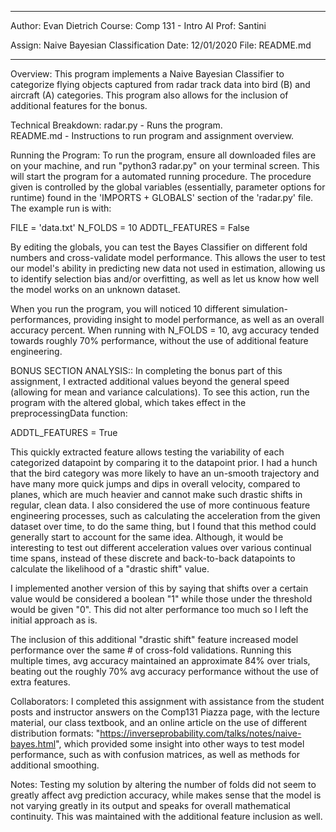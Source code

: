 **********************************
Author:   Evan Dietrich
Course:   Comp 131 - Intro AI
Prof:     Santini

Assign:   Naive Bayesian Classification
Date:     12/01/2020
File:     README.md
**********************************

Overview:
This program implements a Naive Bayesian Classifier to categorize flying objects
captured from radar track data into bird (B) and aircraft (A) categories. This
program also allows for the inclusion of additional features for the bonus.

Technical Breakdown:
radar.py   - Runs the program.  
README.md  - Instructions to run program and assignment overview.

Running the Program:
To run the program, ensure all downloaded files are on your machine, and run
"python3 radar.py" on your terminal screen. This will start the program
for a automated running procedure. The procedure given is controlled by the
global variables (essentially, parameter options for runtime) found in the 
'IMPORTS + GLOBALS' section of the 'radar.py' file. The example run is with:

FILE = 'data.txt'
N_FOLDS = 10
ADDTL_FEATURES = False

By editing the globals, you can test the Bayes Classifier on different fold
numbers and cross-validate model performance. This allows the user to test our
model's ability in predicting new data not used in estimation, allowing us to
identify selection bias and/or overfitting, as well as let us know how well the
model works on an unknown dataset.

When you run the program, you will noticed 10 different simulation-performances,
providing insight to model performance, as well as an overall accuracy percent.
When running with N_FOLDS = 10, avg accuracy tended towards roughly 70%
performance, without the use of additional feature engineering.

BONUS SECTION ANALYSIS::
In completing the bonus part of this assignment, I extracted additional values
beyond the general speed (allowing for mean and variance calculations). To see
this action, run the program with the altered global, which takes effect in
the preprocessingData function:

ADDTL_FEATURES = True

This quickly extracted feature allows testing the variability of each 
categorized datapoint by comparing it to the datapoint prior. I had a hunch that
the bird category was more likely to have an un-smooth trajectory and have
many more quick jumps and dips in overall velocity, compared to planes, which
are much heavier and cannot make such drastic shifts in regular, clean data. I
also considered the use of more continuous feature engineering processes, such
as calculating the acceleration from the given dataset over time, to do the same
thing, but I found that this method could generally start to account for the
same idea. Although, it would be interesting to test out different acceleration
values over various continual time spans, instead of these discrete and
back-to-back datapoints to calculate the likelihood of a "drastic shift" value.

I implemented another version of this by saying that shifts over a certain
value would be considered a boolean "1" while those under the threshold would
be given "0". This did not alter performance too much so I left the initial
approach as is.

The inclusion of this additional "drastic shift" feature increased model
performance over the same # of cross-fold validations. Running this multiple
times, avg accuracy maintained an approximate 84% over trials, beating out
the roughly 70% avg accuracy performance without the use of extra features.


Collaborators:
I completed this assignment with assistance from the student posts and
instructor answers on the Comp131 Piazza page, with the lecture material,
our class textbook, and an online article on the use of different distribution
formats: "https://inverseprobability.com/talks/notes/naive-bayes.html", which
provided some insight into other ways to test model performance, such as with
confusion matrices, as well as methods for additional smoothing.


Notes:
Testing my solution by altering the number of folds did not seem to greatly
affect avg prediction accuracy, while makes sense that the model is not 
varying greatly in its output and speaks for overall mathematical continuity.
This was maintained with the additional feature inclusion as well.
